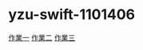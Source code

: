 # yzu-swift-1101406

[作業一](https://github.com/ctwoc111/yzu-swiftui-1101406/blob/main/hw1.md)
[作業二](https://github.com/ctwoc111/yzu-swiftui-1101406/blob/main/hw2.md)
[作業三](https://github.com/ctwoc111/yzu-swiftui-1101406/blob/main/hw3.md)

